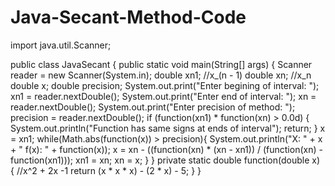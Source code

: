 # Java-Secant-Method-Code

import java.util.Scanner;

public class JavaSecant {
    public static void main(String[] args) {
        Scanner reader = new Scanner(System.in);
        double xn1; //x_(n - 1)
        double xn; //x_n
        double x;
        double precision;
        System.out.print("Enter begining of interval: ");
        xn1 = reader.nextDouble();
        System.out.print("Enter end of interval: ");
        xn = reader.nextDouble();
        System.out.print("Enter precision of method: ");
        precision = reader.nextDouble();
        if (function(xn1) * function(xn) > 0.0d) {
            System.out.println("Function has same signs at ends of interval");
            return;
        }
        x = xn1;
        while(Math.abs(function(x)) > precision){
            System.out.println("X: " + x + " f(x): " + function(x));
            x = xn - ((function(xn) * (xn - xn1)) / (function(xn) - function(xn1)));
            xn1 = xn;
            xn = x;
        }
    }
    private static double function(double x) { //x^2 + 2x -1
        return (x * x * x) - (2 * x) - 5;
    }
}
